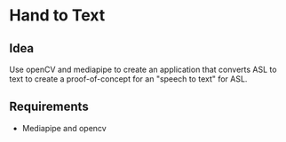 # Hand to Text
## Idea
Use openCV and mediapipe to create an application that converts ASL to text to create a proof-of-concept for an "speech to text" for ASL.

## Requirements
- Mediapipe and opencv
